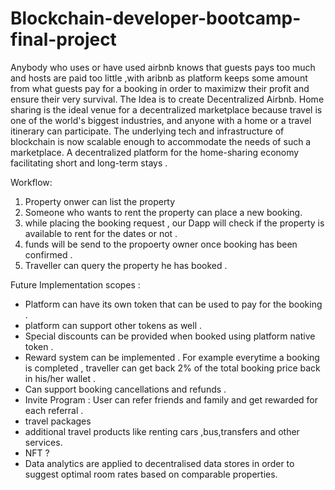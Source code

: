 # Blockchain-developer-bootcamp-final-project

Anybody who uses or have used airbnb knows that guests pays too much and hosts are paid too little ,with aribnb as platform keeps some amount from what guests pay for a booking in order to maximizw their profit and ensure their very survival. 
The Idea is to create Decentralized Airbnb. Home sharing is the ideal venue for a decentralized marketplace because travel is one of the world's biggest industries, and anyone with a home or a travel itinerary can participate. The underlying tech and infrastructure of blockchain is now scalable enough to accommodate the needs of such a marketplace. A decentralized platform for the home-sharing economy facilitating short and long-term stays .


Workflow:
1) Property onwer can list the property 
2) Someone who wants to rent the property can place a new booking.
3) while placing the booking request , our Dapp will check if the property is available to rent for the dates or not .
4) funds will be send to the propoerty owner once booking has been confirmed .
5) Traveller can query the property he has booked .

Future Implementation scopes : 
- Platform can have its own token that can be used to pay for the booking .
- platform can support other tokens as well .
- Special discounts can be provided when booked using platform native token .
- Reward system can be implemented . For example everytime a booking is completed , traveller can get back 2% of the total booking price back in his/her wallet .
- Can support booking cancellations and refunds . 
- Invite Program : User can refer friends and family and get rewarded for each referral .
- travel packages
- additional travel products like renting cars ,bus,transfers and other services.
- NFT ?
- Data analytics are applied to decentralised data stores in order to suggest optimal room rates based on comparable properties.
